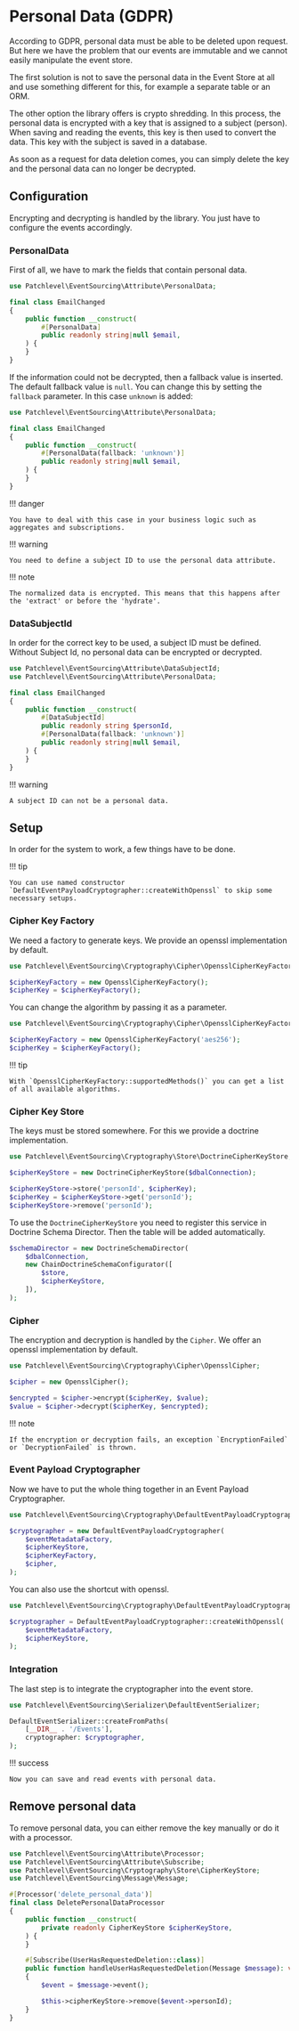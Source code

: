 # Personal Data (GDPR)

According to GDPR, personal data must be able to be deleted upon request.
But here we have the problem that our events are immutable and we cannot easily manipulate the event store.

The first solution is not to save the personal data in the Event Store at all
and use something different for this, for example a separate table or an ORM.

The other option the library offers is crypto shredding.
In this process, the personal data is encrypted with a key that is assigned to a subject (person).
When saving and reading the events, this key is then used to convert the data.
This key with the subject is saved in a database.

As soon as a request for data deletion comes,
you can simply delete the key and the personal data can no longer be decrypted.

## Configuration

Encrypting and decrypting is handled by the library.
You just have to configure the events accordingly.

### PersonalData

First of all, we have to mark the fields that contain personal data.

```php
use Patchlevel\EventSourcing\Attribute\PersonalData;

final class EmailChanged
{
    public function __construct(
        #[PersonalData]
        public readonly string|null $email,
    ) {
    }
}
```
If the information could not be decrypted, then a fallback value is inserted.
The default fallback value is `null`.
You can change this by setting the `fallback` parameter.
In this case `unknown` is added:

```php
use Patchlevel\EventSourcing\Attribute\PersonalData;

final class EmailChanged
{
    public function __construct(
        #[PersonalData(fallback: 'unknown')]
        public readonly string|null $email,
    ) {
    }
}
```
!!! danger

    You have to deal with this case in your business logic such as aggregates and subscriptions.
    
!!! warning

    You need to define a subject ID to use the personal data attribute.
    
!!! note

    The normalized data is encrypted. This means that this happens after the 'extract' or before the 'hydrate'.
    
### DataSubjectId

In order for the correct key to be used, a subject ID must be defined.
Without Subject Id, no personal data can be encrypted or decrypted.

```php
use Patchlevel\EventSourcing\Attribute\DataSubjectId;
use Patchlevel\EventSourcing\Attribute\PersonalData;

final class EmailChanged
{
    public function __construct(
        #[DataSubjectId]
        public readonly string $personId,
        #[PersonalData(fallback: 'unknown')]
        public readonly string|null $email,
    ) {
    }
}
```
!!! warning

    A subject ID can not be a personal data.
    
## Setup

In order for the system to work, a few things have to be done.

!!! tip

    You can use named constructor `DefaultEventPayloadCryptographer::createWithOpenssl` to skip some necessary setups.
    
### Cipher Key Factory

We need a factory to generate keys. We provide an openssl implementation by default.

```php
use Patchlevel\EventSourcing\Cryptography\Cipher\OpensslCipherKeyFactory;

$cipherKeyFactory = new OpensslCipherKeyFactory();
$cipherKey = $cipherKeyFactory();
```
You can change the algorithm by passing it as a parameter.

```php
use Patchlevel\EventSourcing\Cryptography\Cipher\OpensslCipherKeyFactory;

$cipherKeyFactory = new OpensslCipherKeyFactory('aes256');
$cipherKey = $cipherKeyFactory();
```
!!! tip

    With `OpensslCipherKeyFactory::supportedMethods()` you can get a list of all available algorithms.
    
### Cipher Key Store

The keys must be stored somewhere. For this we provide a doctrine implementation.

```php
use Patchlevel\EventSourcing\Cryptography\Store\DoctrineCipherKeyStore;

$cipherKeyStore = new DoctrineCipherKeyStore($dbalConnection);

$cipherKeyStore->store('personId', $cipherKey);
$cipherKey = $cipherKeyStore->get('personId');
$cipherKeyStore->remove('personId');
```
To use the `DoctrineCipherKeyStore` you need to register this service in Doctrine Schema Director.
Then the table will be added automatically.

```php
$schemaDirector = new DoctrineSchemaDirector(
    $dbalConnection,
    new ChainDoctrineSchemaConfigurator([
        $store,
        $cipherKeyStore,
    ]),
);
```
### Cipher

The encryption and decryption is handled by the `Cipher`.
We offer an openssl implementation by default.

```php
use Patchlevel\EventSourcing\Cryptography\Cipher\OpensslCipher;

$cipher = new OpensslCipher();

$encrypted = $cipher->encrypt($cipherKey, $value);
$value = $cipher->decrypt($cipherKey, $encrypted);
```
!!! note

    If the encryption or decryption fails, an exception `EncryptionFailed` or `DecryptionFailed` is thrown.
    
### Event Payload Cryptographer

Now we have to put the whole thing together in an Event Payload Cryptographer.

```php
use Patchlevel\EventSourcing\Cryptography\DefaultEventPayloadCryptographer;

$cryptographer = new DefaultEventPayloadCryptographer(
    $eventMetadataFactory,
    $cipherKeyStore,
    $cipherKeyFactory,
    $cipher,
);
```
You can also use the shortcut with openssl.

```php
use Patchlevel\EventSourcing\Cryptography\DefaultEventPayloadCryptographer;

$cryptographer = DefaultEventPayloadCryptographer::createWithOpenssl(
    $eventMetadataFactory,
    $cipherKeyStore,
);
```
### Integration

The last step is to integrate the cryptographer into the event store.

```php
use Patchlevel\EventSourcing\Serializer\DefaultEventSerializer;

DefaultEventSerializer::createFromPaths(
    [__DIR__ . '/Events'],
    cryptographer: $cryptographer,
);
```
!!! success

    Now you can save and read events with personal data.
    
## Remove personal data

To remove personal data, you can either remove the key manually or do it with a processor.

```php
use Patchlevel\EventSourcing\Attribute\Processor;
use Patchlevel\EventSourcing\Attribute\Subscribe;
use Patchlevel\EventSourcing\Cryptography\Store\CipherKeyStore;
use Patchlevel\EventSourcing\Message\Message;

#[Processor('delete_personal_data')]
final class DeletePersonalDataProcessor
{
    public function __construct(
        private readonly CipherKeyStore $cipherKeyStore,
    ) {
    }

    #[Subscribe(UserHasRequestedDeletion::class)]
    public function handleUserHasRequestedDeletion(Message $message): void
    {
        $event = $message->event();

        $this->cipherKeyStore->remove($event->personId);
    }
}
```